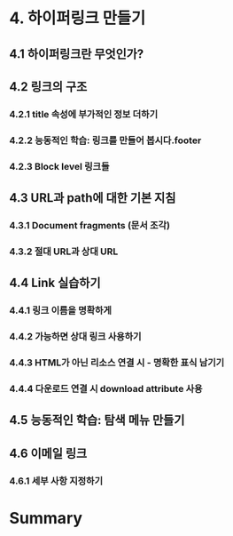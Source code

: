 # 4. 하이퍼링크 만들기

## 4.1 하이퍼링크란 무엇인가?

## 4.2 링크의 구조

### 4.2.1 title 속성에 부가적인 정보 더하기

### 4.2.2 능동적인 학습: 링크를 만들어 봅시다.footer

### 4.2.3 Block level 링크들

## 4.3 URL과 path에 대한 기본 지침

### 4.3.1 Document fragments (문서 조각)

### 4.3.2 절대 URL과 상대 URL

## 4.4 Link 실습하기

### 4.4.1 링크 이름을 명확하게

### 4.4.2 가능하면 상대 링크 사용하기

### 4.4.3 HTML가 아닌 리소스 연결 시 - 명확한 표식 남기기

### 4.4.4 다운로드 연결 시 download attribute 사용

## 4.5 능동적인 학습: 탐색 메뉴 만들기

## 4.6 이메일 링크

### 4.6.1 세부 사항 지정하기

# Summary
